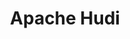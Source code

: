 ---
codehost: https://github.com/apache/hudi
linkedin: https://linkedin.com/company/apache-hudi/
logohandle: apache_hudi
sort: hudi
title: Apache Hudi
twitter: https://x.com/ApacheHudi
website: https://hudi.apache.org/
youtube: https://youtube.com/channel/UCs7AhE0BWaEPZSChrBR-Muw
---